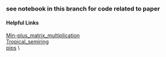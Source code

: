 ### see notebook in this branch for code related to paper


#### Helpful Links
[Min-plus_matrix_multiplication](https://en.wikipedia.org/wiki/Min-plus_matrix_multiplication) \
[Tropical_semiring](https://en.wikipedia.org/wiki/Tropical_semiring) \
[pips](https://www.ig.com/us/glossary-trading-terms/pip-value-definition) \




